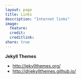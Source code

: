```yaml
---
layout: page
title: Links
description: "Internet links"
image:
  feature: 
  credit: 
  creditlink: 
share: true
---
```


**Jekyll Themes**

* http://jekyllthemes.org/
* http://drjekyllthemes.github.io/




